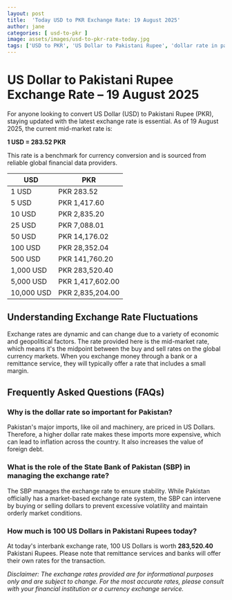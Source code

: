 ```yaml
---
layout: post
title:  'Today USD to PKR Exchange Rate: 19 August 2025'
author: jane
categories: [ usd-to-pkr ]
image: assets/images/usd-to-pkr-rate-today.jpg
tags: ['USD to PKR', 'US Dollar to Pakistani Rupee', 'dollar rate in pakistan', 'today dollar rate open market', 'usa to pakistan dollar rate']
---
```


# US Dollar to Pakistani Rupee Exchange Rate – 19 August 2025

For anyone looking to convert US Dollar (USD) to Pakistani Rupee (PKR), staying updated with the latest exchange rate is essential. As of 19 August 2025, the current mid-market rate is:

**1 USD = 283.52 PKR**

This rate is a benchmark for currency conversion and is sourced from reliable global financial data providers.

| USD | PKR |
| --- | --- |
| 1 USD | PKR 283.52 |
| 5 USD | PKR 1,417.60 |
| 10 USD | PKR 2,835.20 |
| 25 USD | PKR 7,088.01 |
| 50 USD | PKR 14,176.02 |
| 100 USD | PKR 28,352.04 |
| 500 USD | PKR 141,760.20 |
| 1,000 USD | PKR 283,520.40 |
| 5,000 USD | PKR 1,417,602.00 |
| 10,000 USD | PKR 2,835,204.00 |


## Understanding Exchange Rate Fluctuations

Exchange rates are dynamic and can change due to a variety of economic and geopolitical factors. The rate provided here is the mid-market rate, which means it's the midpoint between the buy and sell rates on the global currency markets. When you exchange money through a bank or a remittance service, they will typically offer a rate that includes a small margin.

## Frequently Asked Questions (FAQs)

### Why is the dollar rate so important for Pakistan?

Pakistan's major imports, like oil and machinery, are priced in US Dollars. Therefore, a higher dollar rate makes these imports more expensive, which can lead to inflation across the country. It also increases the value of foreign debt.

### What is the role of the State Bank of Pakistan (SBP) in managing the exchange rate?

The SBP manages the exchange rate to ensure stability. While Pakistan officially has a market-based exchange rate system, the SBP can intervene by buying or selling dollars to prevent excessive volatility and maintain orderly market conditions.

### How much is 100 US Dollars in Pakistani Rupees today?

At today's interbank exchange rate, 100 US Dollars is worth **283,520.40** Pakistani Rupees. Please note that remittance services and banks will offer their own rates for the transaction.



*Disclaimer: The exchange rates provided are for informational purposes only and are subject to change. For the most accurate rates, please consult with your financial institution or a currency exchange service.*
